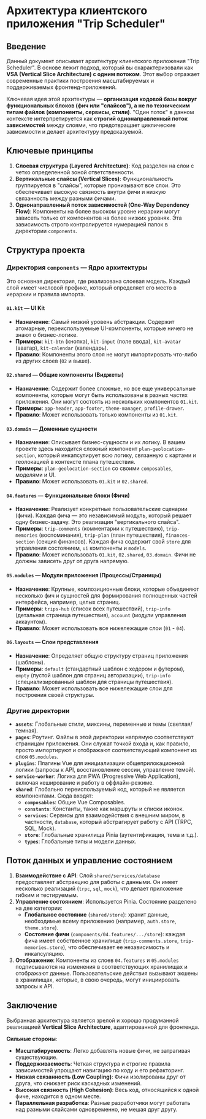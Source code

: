 # Архитектура клиентского приложения "Trip Scheduler"

## Введение

Данный документ описывает архитектуру клиентского приложения "Trip Scheduler". В основе лежит подход, который вы охарактеризовали как **VSA (Vertical Slice Architecture) с одним потоком**. Этот выбор отражает современные практики построения масштабируемых и поддерживаемых фронтенд-приложений.

Ключевая идея этой архитектуры — **организация кодовой базы вокруг функциональных блоков (фич или "слайсов"), а не по техническим типам файлов (компоненты, сервисы, стили)**. "Один поток" в данном контексте интерпретируется как **строгий однонаправленный поток зависимостей** между слоями, что предотвращает циклические зависимости и делает архитектуру предсказуемой.

## Ключевые принципы

1.  **Слоевая структура (Layered Architecture)**: Код разделен на слои с четко определенной зоной ответственности.
2.  **Вертикальные слайсы (Vertical Slices)**: Функциональность группируется в "слайсы", которые пронизывают все слои. Это обеспечивает высокую связность внутри фичи и низкую связанность между разными фичами.
3.  **Однонаправленный поток зависимостей (One-Way Dependency Flow)**: Компоненты на более высоком уровне иерархии могут зависеть только от компонентов на более низких уровнях. Эта зависимость строго контролируется нумерацией папок в директории `components`.

## Структура проекта

### Директория `components` — Ядро архитектуры

Это основная директория, где реализована слоевая модель. Каждый слой имеет числовой префикс, который определяет его место в иерархии и правила импорта.

#### `01.kit` — UI Kit

- **Назначение**: Самый низкий уровень абстракции. Содержит атомарные, переиспользуемые UI-компоненты, которые ничего не знают о бизнес-логике.
- **Примеры**: `kit-btn` (кнопка), `kit-input` (поле ввода), `kit-avatar` (аватар), `kit-calendar` (календарь).
- **Правило**: Компоненты этого слоя не могут импортировать что-либо из других слоев (`02` и выше).

#### `02.shared` — Общие компоненты (Виджеты)

- **Назначение**: Содержит более сложные, но все еще универсальные компоненты, которые могут быть использованы в разных частях приложения. Они могут состоять из нескольких компонентов `01.kit`.
- **Примеры**: `app-header`, `app-footer`, `theme-manager`, `profile-drawer`.
- **Правило**: Может использовать только компоненты из `01.kit`.

#### `03.domain` — Доменные сущности

- **Назначение**: Описывает бизнес-сущности и их логику. В вашем проекте здесь находится сложный компонент `plan-geolocation-section`, который инкапсулирует всю логику, связанную с картами и геолокацией в контексте плана путешествия.
- **Примеры**: `plan-geolocation-section` со своими `composables`, моделями и UI.
- **Правило**: Может использовать `01.kit` и `02.shared`.

#### `04.features` — Функциональные блоки (Фичи)

- **Назначение**: Реализует конкретные пользовательские сценарии (фичи). Каждая фича — это независимый модуль, который решает одну бизнес-задачу. Это реализация "вертикального слайса".
- **Примеры**: `trip-comments` (комментарии к путешествию), `trip-memories` (воспоминания), `trip-plan` (план путешествия), `finances-section` (секция финансов). Каждая фича содержит свой `store` для управления состоянием, `ui` компоненты и `models`.
- **Правило**: Может использовать `01.kit`, `02.shared`, `03.domain`. Фичи не должны зависеть друг от друга напрямую.

#### `05.modules` — Модули приложения (Процессы/Страницы)

- **Назначение**: Крупные, композиционные блоки, которые объединяют несколько фич и сущностей для формирования полноценных частей интерфейса, например, целых страниц.
- **Примеры**: `trips-hub` (список всех путешествий), `trip-info` (детальная страница путешествия), `account` (модули управления аккаунтом).
- **Правило**: Может использовать все нижележащие слои (`01` - `04`).

#### `06.layouts` — Слои представления

- **Назначение**: Определяет общую структуру страниц приложения (шаблоны).
- **Примеры**: `default` (стандартный шаблон с хедером и футером), `empty` (пустой шаблон для страниц авторизации), `trip-info` (специализированный шаблон для страницы путешествия).
- **Правило**: Может использовать все нижележащие слои для построения своей структуры.

### Другие директории

- **`assets`**: Глобальные стили, миксины, переменные и темы (светлая/темная).
- **`pages`**: Роутинг. Файлы в этой директории напрямую соответствуют страницам приложения. Они служат точкой входа и, как правило, просто импортируют и отображают соответствующий компонент из слоя `05.modules`.
- **`plugins`**: Плагины Vue для инициализации общеприлокационной логики (запросы к API, восстановление сессии, управление темой).
- **`service-worker`**: Логика для PWA (Progressive Web Application), включая кеширование и работу в оффлайн-режиме.
- **`shared`**: Глобально переиспользуемый код, который не является компонентами. Сюда входят:
  - **`composables`**: Общие Vue Composables.
  - **`constants`**: Константы, такие как маршруты и списки иконок.
  - **`services`**: Сервисы для взаимодействия с внешним миром, в частности, `database`, который абстрагирует работу с API (TRPC, SQL, Mock).
  - **`store`**: Глобальные хранилища Pinia (аутентификация, тема и т.д.).
  - **`types`**: Глобальные типы и модели данных.

## Поток данных и управление состоянием

1.  **Взаимодействие с API**: Слой `shared/services/database` предоставляет абстракцию для работы с данными. Он имеет несколько реализаций (`trpc`, `sql`, `mock`), что делает приложение гибким и тестируемым.
2.  **Управление состоянием**: Используется Pinia. Состояние разделено на две категории:
    - **Глобальное состояние** (`shared/store`): хранит данные, необходимые всему приложению (например, `auth.store`, `theme.store`).
    - **Состояние фичи** (`components/04.features/.../store`): каждая фича имеет собственное хранилище (`trip-comments.store`, `trip-memories.store`), что обеспечивает ее независимость и инкапсуляцию.
3.  **Отображение**: Компоненты из слоев `04.features` и `05.modules` подписываются на изменения в соответствующих хранилищах и отображают данные. Пользовательские действия вызывают экшены в хранилищах, которые, в свою очередь, могут инициировать запросы к API.

## Заключение

Выбранная архитектура является зрелой и хорошо продуманной реализацией **Vertical Slice Architecture**, адаптированной для фронтенда.

**Сильные стороны**:

- **Масштабируемость**: Легко добавлять новые фичи, не затрагивая существующие.
- **Поддерживаемость**: Четкая структура и строгие правила зависимостей упрощают навигацию по коду и его рефакторинг.
- **Низкая связанность (Low Coupling)**: Фичи изолированы друг от друга, что снижает риск каскадных изменений.
- **Высокая связность (High Cohesion)**: Весь код, относящийся к одной фиче, находится в одном месте.
- **Параллельная разработка**: Разные разработчики могут работать над разными слайсами одновременно, не мешая друг другу.
